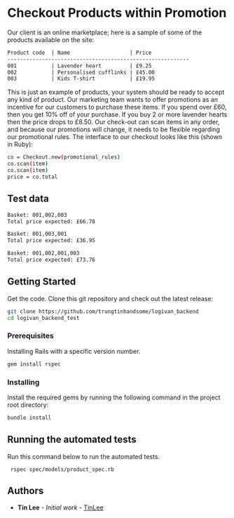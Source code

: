 # Checkout Products within Promotion

Our client is an online marketplace; here is a sample of some of the products available on the site:

```bash
Product code  | Name                   | Price
----------------------------------------------------------
001           | Lavender heart         | £9.25
002           | Personalised cufflinks | £45.00
003           | Kids T-shirt           | £19.95
```

This is just an example of products, your system should be ready to accept any kind of product.
Our marketing team wants to offer promotions as an incentive for our customers to purchase these items.
If you spend over £60, then you get 10% off of your purchase. If you buy 2 or more lavender hearts then the price drops to £8.50.
Our check-out can scan items in any order, and because our promotions will change, it needs to be flexible regarding our promotional rules.
The interface to our checkout looks like this (shown in Ruby):
```bash
co = Checkout.new(promotional_rules)
co.scan(item)
co.scan(item)
price = co.total
```

Test data
---------
```bash
Basket: 001,002,003
Total price expected: £66.78

Basket: 001,003,001
Total price expected: £36.95

Basket: 001,002,001,003
Total price expected: £73.76 
```

## Getting Started

Get the code. Clone this git repository and check out the latest release:
```bash
git clone https://github.com/trungtinhandsome/logivan_backend
cd logivan_backend_test
```    

### Prerequisites

Installing Rails with a specific version number.
```bash
gem install rspec
```  

### Installing
Install the required gems by running the following command in the project root directory:

```bash
bundle install
```

## Running the automated tests
Run this command below to run the automated tests. 

```
 rspec spec/models/product_spec.rb  
```

## Authors

* **Tin Lee** - *Initial work* - [TinLee](https://github.com/trungtinhandsome)

